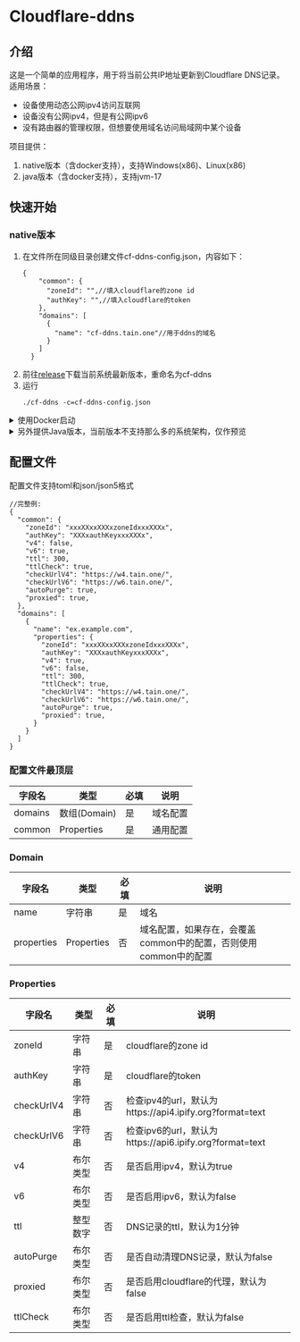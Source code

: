 # Cloudflare-ddns

## 介绍

这是一个简单的应用程序，用于将当前公共IP地址更新到Cloudflare DNS记录。适用场景：

- 设备使用动态公网ipv4访问互联网
- 设备没有公网ipv4，但是有公网ipv6
- 没有路由器的管理权限，但想要使用域名访问局域网中某个设备

项目提供：

1. native版本（含docker支持），支持Windows(x86)、Linux(x86)
2. java版本（含docker支持），支持jvm-17

## 快速开始

### native版本

1. 在文件所在同级目录创建文件cf-ddns-config.json，内容如下：
    ```json5
    {
        "common": {
          "zoneId": "",//填入cloudflare的zone id
          "authKey": "",//填入cloudflare的token
        },
        "domains": [
          {
            "name": "cf-ddns.tain.one"//用于ddns的域名
          }
        ]
      }
    ```
2. 前往[release](../../releases/latest)下载当前系统最新版本，重命名为cf-ddns
3. 运行
   ```shell
   ./cf-ddns -c=cf-ddns-config.json
   ```

<details>

<summary>使用Docker启动</summary>

#### native-docker版本

1. 同native版本第一步
2. 创建docker-compose.yml文件
   ```yaml
   ---
   version: "3"
   services:
     cf-ddns:
       image: selcarpa/cloudflare-ddns:latest
       container_name: cf-ddns
       volumes:
         - /path/to/config.json5:/app/config.json5  # 挂载配置文件，注意，/path/to/config.json5需要替换为实际路径
       restart: unless-stopped # 重启策略
       command: ["-c=/app/config.json5"] # 启动命令
   ```
3. 启动
   ```shell
    docker-compose up -d
    ```

</details>

<details>

<summary>另外提供Java版本，当前版本不支持那么多的系统架构，仅作预览</summary>

### java版本

1. 同native版本第一步，创建cf-ddns-config.json
2. 前往[release](../../releases/latest)下载当前最新jar版本，重命名为cf-ddns.jar
3. 运行
   ```shell
   java -jar cf-ddns.jar -c=cf-ddns-config.json
   ```

### java-docker版本

1. 同native版本第一步
2. 创建docker-compose.yml文件
   ```yaml
   ---
   version: "3"
   services:
     cf-ddns:
       image: selcarpa/cloudflare-ddns-jvm:latest
       container_name: cf-ddns
       volumes:
         - /path/to/config.json5:/app/config.json5  # 挂载配置文件，注意，/path/to/config.json5需要替换为实际路径
       restart: unless-stopped # 重启策略
       command: ["-c=/app/config.json5"] # 启动命令
   ```
3. 同native-docker版本第三步

</details>

## 配置文件

配置文件支持toml和json/json5格式

```json5
//完整例:
{
  "common": {
    "zoneId": "xxxXXxxXXXxzoneIdxxxXXXx",
    "authKey": "XXXxauthKeyxxxXXXx",
    "v4": false,
    "v6": true,
    "ttl": 300,
    "ttlCheck": true,
    "checkUrlV4": "https://w4.tain.one/",
    "checkUrlV6": "https://w6.tain.one/",
    "autoPurge": true,
    "proxied": true,
  },
  "domains": [
    {
      "name": "ex.example.com",
      "properties": {
        "zoneId": "xxxXXxxXXXxzoneIdxxxXXXx",
        "authKey": "XXXxauthKeyxxxXXXx",
        "v4": true,
        "v6": false,
        "ttl": 300,
        "ttlCheck": true,
        "checkUrlV4": "https://w4.tain.one/",
        "checkUrlV6": "https://w6.tain.one/",
        "autoPurge": true,
        "proxied": true,
      }
    }
  ]
}
```

### 配置文件最顶层

| 字段名     | 类型         | 必填 | 说明   |
|---------|------------|----|------|
| domains | 数组(Domain) | 是  | 域名配置 |
| common  | Properties | 是  | 通用配置 |

### Domain

| 字段名        | 类型         | 必填 | 说明                                     |
|------------|------------|----|----------------------------------------|
| name       | 字符串        | 是  | 域名                                     |
| properties | Properties | 否  | 域名配置，如果存在，会覆盖common中的配置，否则使用common中的配置 |

### Properties

| 字段名        | 类型   | 必填 | 说明                                               |
|------------|------|----|--------------------------------------------------|
| zoneId     | 字符串  | 是  | cloudflare的zone id                               |
| authKey    | 字符串  | 是  | cloudflare的token                                 |
| checkUrlV4 | 字符串  | 否  | 检查ipv4的url，默认为https://api4.ipify.org?format=text |
| checkUrlV6 | 字符串  | 否  | 检查ipv6的url，默认为https://api6.ipify.org?format=text |
| v4         | 布尔类型 | 否  | 是否启用ipv4，默认为true                                 |
| v6         | 布尔类型 | 否  | 是否启用ipv6，默认为false                                |
| ttl        | 整型数字 | 否  | DNS记录的ttl，默认为1分钟                                 |
| autoPurge  | 布尔类型 | 否  | 是否自动清理DNS记录，默认为false                             |
| proxied    | 布尔类型 | 否  | 是否启用cloudflare的代理，默认为false                       |
| ttlCheck   | 布尔类型 | 否  | 是否启用ttl检查，默认为false                               |

